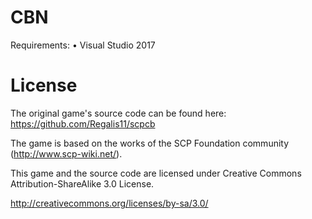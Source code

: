 # CBN

Requirements:
•	Visual Studio 2017

# License

The original game's source code can be found here: https://github.com/Regalis11/scpcb

The game is based on the works of the SCP Foundation community (http://www.scp-wiki.net/).

This game and the source code are licensed under Creative Commons Attribution-ShareAlike 3.0 License.

http://creativecommons.org/licenses/by-sa/3.0/

